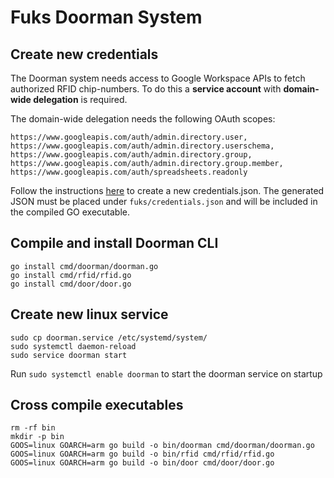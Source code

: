 # Fuks Doorman System

## Create new credentials

The Doorman system needs access to Google Workspace APIs to fetch authorized RFID chip-numbers.
To do this a **service account** with **domain-wide delegation** is required.

The domain-wide delegation needs the following OAuth scopes:

```
https://www.googleapis.com/auth/admin.directory.user,
https://www.googleapis.com/auth/admin.directory.userschema,
https://www.googleapis.com/auth/admin.directory.group,
https://www.googleapis.com/auth/admin.directory.group.member,
https://www.googleapis.com/auth/spreadsheets.readonly
````

Follow the instructions [here](https://developers.google.com/workspace/guides/create-credentials#service-account) to
create a new credentials.json.
The generated JSON must be placed under ```fuks/credentials.json``` and will be included in the compiled GO executable.

## Compile and install Doorman CLI

```shell
go install cmd/doorman/doorman.go
go install cmd/rfid/rfid.go
go install cmd/door/door.go
```

## Create new linux service

```shell
sudo cp doorman.service /etc/systemd/system/
sudo systemctl daemon-reload
sudo service doorman start
```

Run ```sudo systemctl enable doorman``` to start the doorman service on startup

## Cross compile executables

```shell
rm -rf bin
mkdir -p bin
GOOS=linux GOARCH=arm go build -o bin/doorman cmd/doorman/doorman.go
GOOS=linux GOARCH=arm go build -o bin/rfid cmd/rfid/rfid.go
GOOS=linux GOARCH=arm go build -o bin/door cmd/door/door.go
```
